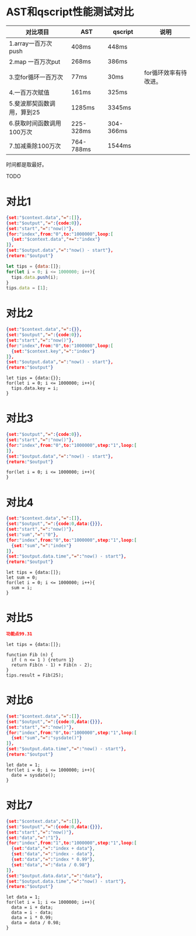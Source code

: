 

# AST和qscript性能测试对比
| 对比项目                  |AST            |qscript        |    说明
| ------                    |------        |------          |-----
| 1.array一百万次push       |408ms          |448ms          |
| 2.map 一百万次put         |268ms          |386ms          |
| 3.空for循环一百万次       |77ms           |30ms           |for循环效率有待改进。
| 4.一百万次赋值            |161ms          |325ms          |
| 5.斐波那契函数调用，算到25 |1285ms         |3345ms         |
| 6.获取时间函数调用100万次  |225-328ms      |304-366ms      |
| 7.加减乘除100万次          |764-788ms      |1544ms         |

时间都是取最好。


TODO 

# 对比1
```json
{set:"$context.data","=":[]},
{set:"$output","=":{code:0}},
{set:"start","=":"now()"},
{for:"index",from:"0",to:"1000000",loop:[
  {set:"$context.data","+=":"index"}
]},
{set:"$output.data","=":"now() - start"},
{return:"$output"}
```
```javascript 1.8
let tips = {data:[]};
for(let i = 0; i <= 1000000; i++){
  tips.data.push(i);
}
tips.data = [1];
```

# 对比2
```json
{set:"$context.data","=":{}},
{set:"$output","=":{code:0}},
{set:"start","=":"now()"},
{for:"index",from:"0",to:"1000000",loop:[
  {set:"$context.key","=":"index"}
]},
{set:"$output.data","=":"now() - start"},
{return:"$output"}
```
```ecmascript 6
let tips = {data:{}};
for(let i = 0; i <= 1000000; i++){
  tips.data.key = i;
}
```

# 对比3
```json
{set:"$output","=":{code:0}},
{set:"start","=":"now()"},
{for:"index",from:"0",to:"1000000",step:"1",loop:[
]},
{set:"$output.data","=":"now() - start"},
{return:"$output"}
```

```ecmascript 6
for(let i = 0; i <= 1000000; i++){
}
```

# 对比4
```json
{set:"$context.data","=":[]},
{set:"$output","=":{code:0,data:{}}},
{set:"start","=":"now()"},
{set:"sum","=":"0"},
{for:"index",from:"0",to:"1000000",step:"1",loop:[
  {set:"sum","=":"index"}
]},
{set:"$output.data.time","=":"now() - start"},
{return:"$output"}
```

```ecmascript 6
let tips = {data:[]};
let sum = 0;
for(let i = 0; i <= 1000000; i++){
  sum = i;
}
```

# 对比5 
```json
功能点99.31
```

```ecmascript 6
let tips = {data:[]};

function Fib (n) {
  if ( n <= 1 ) {return 1}
  return Fib(n - 1) + Fib(n - 2);
}
tips.result = Fib(25);

```
# 对比6 
```json
{set:"$context.data","=":[]},
{set:"$output","=":{code:0,data:{}}},
{set:"start","=":"now()"},
{for:"index",from:"0",to:"1000000",step:"1",loop:[
  {set:"sum","=":"sysdate()"}
]},
{set:"$output.data.time","=":"now() - start"},
{return:"$output"}
```

```ecmascript 6
let date = 1;
for(let i = 0; i <= 1000000; i++){
  date = sysdate();
}
```
# 对比7
```json
{set:"$context.data","=":[]},
{set:"$output","=":{code:0,data:{}}},
{set:"start","=":"now()"},
{set:"data","=":"1"},
{for:"index",from:"1",to:"1000000",step:"1",loop:[
  {set:"data","=":"index + data"},
  {set:"data","=":"index - data"},
  {set:"data","=":"index * 0.99"},
  {set:"data","=":"data / 0.98"}
]},
{set:"$output.data.data","=":"data"},
{set:"$output.data.time","=":"now() - start"},
{return:"$output"}
```

```ecmascript 6
let data = 1;
for(let i = 1; i <= 1000000; i++){
  data = i + data;
  data = i - data;
  data = i * 0.99;
  data = data / 0.98;
}
```